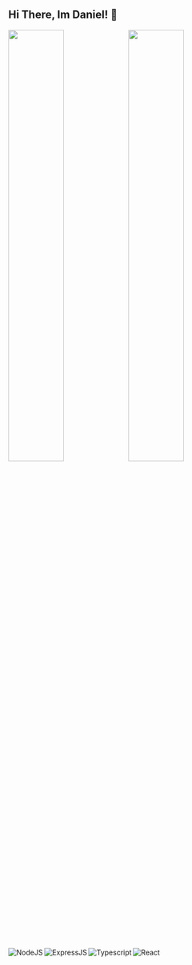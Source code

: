 ## Hi There, Im Daniel! 👋

<img align="left" width="47%" src="https://github-readme-stats.vercel.app/api?username=onenterframe01&show_icons=true&theme=radical"/>

<img align="left" width="47%" src="https://github-readme-stats.vercel.app/api/top-langs/?username=onenterframe01&layout=compact)](https://github.com/onenterframe01/github-readme-stats"/>

<img alt="NodeJS" align="left" src="https://img.shields.io/badge/node.js-6DA55F?style=for-the-badge&logo=node.js&logoColor=white" />
<img alt="ExpressJS" align="left" src="https://img.shields.io/badge/express.js-%23404d59.svg?style=for-the-badge&logo=express&logoColor=%2361DAFB" />
<img alt="Typescript" align="left" src="https://img.shields.io/badge/typescript-%23007ACC.svg?style=for-the-badge&logo=typescript&logoColor=white" />
<img alt="React" align="left" src="https://img.shields.io/badge/react-%2320232a.svg?style=for-the-badge&logo=react&logoColor=%2361DAFB" />
